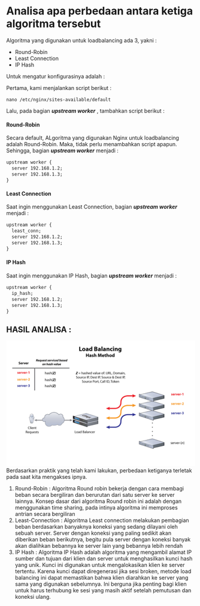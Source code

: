 # Analisa apa perbedaan antara ketiga algoritma tersebut

Algoritma yang digunakan untuk loadbalancing ada 3, yakni :

- Round-Robin
- Least Connection
- IP Hash

Untuk mengatur konfigurasinya adalah :

Pertama, kami menjalankan script berikut :
  
    nano /etc/nginx/sites-available/default

Lalu, pada bagian ***upstream worker*** , tambahkan script berikut :

#### Round-Robin
Secara default, ALgoritma yang digunakan Nginx untuk loadbalancing adalah Round-Robin. Maka, tidak perlu menambahkan script apapun. Sehingga, bagian ***upstream worker*** menjadi :

    upstream worker {
      server 192.168.1.2;
      server 192.168.1.3;
    }
    
#### Least Connection
Saat ingin menggunakan Least Connection,  bagian ***upstream worker*** menjadi :

    upstream worker {
      least_conn;
      server 192.168.1.2;
      server 192.168.1.3;
    }
    
#### IP Hash
Saat ingin menggunakan IP Hash, bagian ***upstream worker*** menjadi :

    upstream worker {
      ip_hash;
      server 192.168.1.2;
      server 192.168.1.3;
    }
    
## HASIL ANALISA :
![loadbalancing](images/1.jpg)
Berdasarkan praktik yang telah kami lakukan, perbedaan ketiganya terletak pada saat kita mengakses ipnya.
1. Round-Robin : Algoritma Round robin bekerja dengan cara membagi beban secara bergiliran dan berurutan dari satu server ke server lainnya. Konsep dasar dari algoritma Round robin ini adalah dengan menggunakan time sharing, pada intinya algoritma ini memproses antrian secara bergiliran
1. Least-Connection : Algoritma Least connection melakukan pembagian beban berdasarkan banyaknya koneksi yang sedang dilayani oleh sebuah server. Server dengan koneksi yang paling sedikit akan diberikan beban berikutnya, begitu pula server dengan koneksi banyak akan dialihkan bebannya ke server lain yang bebannya lebih rendah
1. IP Hash : Algoritma IP Hash adalah algoritma yang mengambil alamat IP sumber dan tujuan dari klien dan server untuk menghasilkan kunci hash yang unik. Kunci ini digunakan untuk mengalokasikan klien ke server tertentu. Karena kunci dapat diregenerasi jika sesi broken, metode load balancing ini dapat memastikan bahwa klien diarahkan ke server yang sama yang digunakan sebelumnya. Ini berguna jika penting bagi klien untuk harus terhubung ke sesi yang masih aktif setelah pemutusan dan koneksi ulang.

